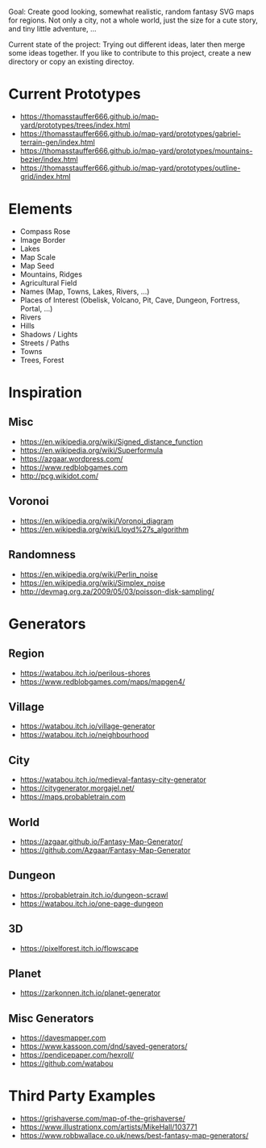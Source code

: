 
Goal: Create good looking, somewhat realistic, random fantasy SVG maps for regions. Not only a city, not a whole world, just the size for a cute story, and tiny little adventure, ...

Current state of the project: Trying out different ideas, later then merge some ideas together. If you like to contribute to this project, create a new directory or copy an existing directoy.

# Current Prototypes

- https://thomasstauffer666.github.io/map-yard/prototypes/trees/index.html
- https://thomasstauffer666.github.io/map-yard/prototypes/gabriel-terrain-gen/index.html
- https://thomasstauffer666.github.io/map-yard/prototypes/mountains-bezier/index.html
- https://thomasstauffer666.github.io/map-yard/prototypes/outline-grid/index.html

# Elements

- Compass Rose
- Image Border
- Lakes
- Map Scale
- Map Seed
- Mountains, Ridges
- Agricultural Field
- Names (Map, Towns, Lakes, Rivers, ...)
- Places of Interest (Obelisk, Volcano, Pit, Cave, Dungeon, Fortress, Portal, ...)
- Rivers
- Hills
- Shadows / Lights
- Streets / Paths
- Towns
- Trees, Forest

# Inspiration

## Misc

- https://en.wikipedia.org/wiki/Signed_distance_function
- https://en.wikipedia.org/wiki/Superformula
- https://azgaar.wordpress.com/
- https://www.redblobgames.com
- http://pcg.wikidot.com/

## Voronoi

- https://en.wikipedia.org/wiki/Voronoi_diagram
- https://en.wikipedia.org/wiki/Lloyd%27s_algorithm

## Randomness

- https://en.wikipedia.org/wiki/Perlin_noise
- https://en.wikipedia.org/wiki/Simplex_noise
- http://devmag.org.za/2009/05/03/poisson-disk-sampling/

# Generators

## Region

- https://watabou.itch.io/perilous-shores
- https://www.redblobgames.com/maps/mapgen4/

## Village

- https://watabou.itch.io/village-generator
- https://watabou.itch.io/neighbourhood

## City

- https://watabou.itch.io/medieval-fantasy-city-generator
- https://citygenerator.morgajel.net/
- https://maps.probabletrain.com

## World

- https://azgaar.github.io/Fantasy-Map-Generator/
- https://github.com/Azgaar/Fantasy-Map-Generator

## Dungeon

- https://probabletrain.itch.io/dungeon-scrawl
- https://watabou.itch.io/one-page-dungeon

## 3D

- https://pixelforest.itch.io/flowscape

## Planet

- https://zarkonnen.itch.io/planet-generator

## Misc Generators

- https://davesmapper.com
- https://www.kassoon.com/dnd/saved-generators/
- https://pendicepaper.com/hexroll/
- https://github.com/watabou

# Third Party Examples

- https://grishaverse.com/map-of-the-grishaverse/
- https://www.illustrationx.com/artists/MikeHall/103771
- https://www.robbwallace.co.uk/news/best-fantasy-map-generators/
